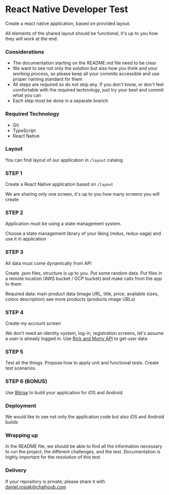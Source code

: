 # React Native Developer Test

Create a react native application, based on provided layout.

All elements of the shared layout should be functional, it's up to you how they will work at the end.

### Considerations

- The documentation starting on the README.md file need to be clear
- We want to see not only the solution but also how you think and your working process, so please keep all your commits accessible and use proper naming standard for them
- All steps are required so do not skip any. If you don't know, or don't feel comfortable with the required technology, just try your best and commit what you can
- Each step must be done in a separate branch

### Required Technology
- Git
- TypeScript
- React Native

### Layout

You can find layout of our application in `/layout` catalog


### STEP 1 

Create a React Native application based on `/layout`

We are sharing only one screen, it's up to you how many screens you will create

### STEP 2

Application must be using a state management system.

Choose a state management library of your liking (redux, redux-saga) and use it in application

### STEP 3

All data must come dynamically from API

Create .json files, structure is up to you. Put some random data. Put files in a remote location (AWS bucket / GCP bucket) and make calls from the app to them.

Required data:
main product data (image URL, title, price, available sizes, colors description)
see more products (products image URLs)

### STEP 4

Create my account screen

We don't need an identity system, log-in, registration screens, let's assume a user is already logged in.
Use [Rick and Morty API](https://rickandmortyapi.com/documentation/#get-a-single-character) to get user data

### STEP 5

Test all the things. Propose how to apply unit and functional tests. Create test scenarios.

### STEP 6 (BONUS)

Use [Bitrise](https://www.bitrise.io/) to build your application for iOS and Android

### Deployment

We would like to see not only the application code but also iOS and Android builds

### Wrapping up

In the README file, we should be able to find all the information necessary to run the project, the different challenges, and the test. Documentation is highly important for the resolution of this test.


### Delivery

If your repository is private, please share it with daniel.rosiak@chalhoub.com
